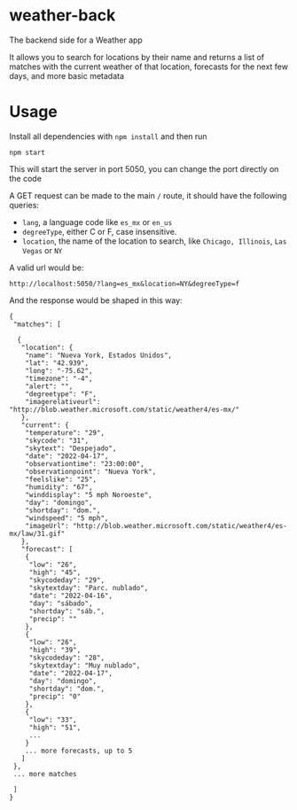 # weather-back
The backend side for a Weather app

It allows you to search for locations by their name and returns a list of matches with the current weather of that location, forecasts for the next few days, and more basic metadata

# Usage

Install all dependencies with
`npm install` and then run
```
npm start
```

This will start the server in port 5050, you can change the port directly on the code

A GET request can be made to the main `/` route, it should have the following queries:
- `lang`, a language code like `es_mx` or `en_us`
- `degreeType`, either C or F, case insensitive.
- `location`, the name of the location to search, like `Chicago, Illinois`, `Las Vegas` or `NY`

A valid url would be:
```
http://localhost:5050/?lang=es_mx&location=NY&degreeType=f
```

And the response would be shaped in this way:
```
{
 "matches": [
 
  {
   "location": {
    "name": "Nueva York, Estados Unidos",
    "lat": "42.939",
    "long": "-75.62",
    "timezone": "-4",
    "alert": "",
    "degreetype": "F",
    "imagerelativeurl": "http://blob.weather.microsoft.com/static/weather4/es-mx/"
   },
   "current": {
    "temperature": "29",
    "skycode": "31",
    "skytext": "Despejado",
    "date": "2022-04-17",
    "observationtime": "23:00:00",
    "observationpoint": "Nueva York",
    "feelslike": "25",
    "humidity": "67",
    "winddisplay": "5 mph Noroeste",
    "day": "domingo",
    "shortday": "dom.",
    "windspeed": "5 mph",
    "imageUrl": "http://blob.weather.microsoft.com/static/weather4/es-mx/law/31.gif"
   },
   "forecast": [
    {
     "low": "26",
     "high": "45",
     "skycodeday": "29",
     "skytextday": "Parc. nublado",
     "date": "2022-04-16",
     "day": "sábado",
     "shortday": "sáb.",
     "precip": ""
    },
    {
     "low": "26",
     "high": "39",
     "skycodeday": "28",
     "skytextday": "Muy nublado",
     "date": "2022-04-17",
     "day": "domingo",
     "shortday": "dom.",
     "precip": "0"
    },
    {
     "low": "33",
     "high": "51",
     ...
    }
    ... more forecasts, up to 5
   ]
 },
 ... more matches
 
 ]
}
```

